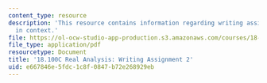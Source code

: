 ```yaml
---
content_type: resource
description: 'This resource contains information regarding writing assignment 2: proofs
  in context.'
file: https://ol-ocw-studio-app-production.s3.amazonaws.com/courses/18-100c-real-analysis-fall-2012/e667846e5fdc1c8f0847b72e268929eb_MIT18_100CF12_Writing_2.pdf
file_type: application/pdf
resourcetype: Document
title: '18.100C Real Analysis: Writing Assignment 2'
uid: e667846e-5fdc-1c8f-0847-b72e268929eb
---
```

